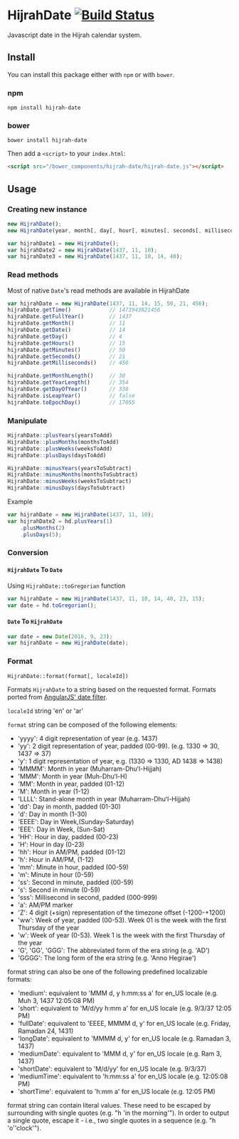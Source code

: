 # HijrahDate [![Build Status](https://travis-ci.org/msarhan/hijrah-date.svg?branch=master)](https://travis-ci.org/msarhan/hijrah-date)
Javascript date in the Hijrah calendar system.


## Install

You can install this package either with `npm` or with `bower`.

### npm

```shell
npm install hijrah-date
```

### bower

```shell
bower install hijrah-date
```

Then add a `<script>` to your `index.html`:

```html
<script src="/bower_components/hijrah-date/hijrah-date.js"></script>
```

## Usage
### Creating new instance
```js
new HijrahDate();
new HijrahDate(year, month[, day[, hour[, minutes[, seconds[, milliseconds]]]]]);
```
```js
var hijrahDate1 = new HijrahDate();
var hijrahDate2 = new HijrahDate(1437, 11, 10);
var hijrahDate3 = new HijrahDate(1437, 11, 10, 14, 40);
```

### Read methods
Most of native `Date`'s read methods are available in HijrahDate
```js
var hijrahDate = new HijrahDate(1437, 11, 14, 15, 50, 21, 456);
hijrahDate.getTime()			// 1473943821456
hijrahDate.getFullYear()		// 1437
hijrahDate.getMonth()			// 11
hijrahDate.getDate()			// 14
hijrahDate.getDay()				// 4
hijrahDate.getHours()			// 15
hijrahDate.getMinutes()			// 50
hijrahDate.getSeconds()			// 21
hijrahDate.getMilliseconds()	// 456

hijrahDate.getMonthLength()		// 30
hijrahDate.getYearLength()		// 354
hijrahDate.getDayOfYear()		// 338
hijrahDate.isLeapYear()			// false
hijrahDate.toEpochDay()			// 17055
```

### Manipulate
```js
HijrahDate::plusYears(yearsToAdd)
HijrahDate::plusMonths(monthsToAdd)
HijrahDate::plusWeeks(weeksToAdd)
HijrahDate::plusDays(daysToAdd)

HijrahDate::minusYears(yearsToSubtract)
HijrahDate::minusMonths(monthsToSubtract)
HijrahDate::minusWeeks(weeksToSubtract)
HijrahDate::minusDays(daysToSubtract)
```
Example
```js
var hijrahDate = new HijrahDate(1437, 11, 10);
var hijrahDate2 = hd.plusYears(1)
	.plusMonths(2)
	.plusDays(5);
```

### Conversion
#### `HijrahDate` To `Date`
Using `HijrahDate::toGregorian` function
```js
var hijrahDate = new HijrahDate(1437, 11, 10, 14, 40, 23, 15);
var date = hd.toGregorian();
```

#### `Date` To `HijrahDate`
```js
var date = new Date(2016, 9, 23);
var hijrahDate = new HijrahDate(date);
```

### Format
`HijrahDate::format(format[, localeId])`

Formats `HijrahDate` to a string based on the requested format. Formats ported from [AngularJS' date filter](https://docs.angularjs.org/api/ng/filter/date).

`localeId` string 'en' or 'ar'

`format` string can be composed of the following elements:
* 'yyyy': 4 digit representation of year (e.g. 1437)
* 'yy': 2 digit representation of year, padded (00-99). (e.g. 1330 => 30, 1437 => 37)
* 'y': 1 digit representation of year, e.g. (1330 => 1330, AD 1438 => 1438)
* 'MMMM': Month in year (Muharram-Dhuʻl-Hijjah)
* 'MMM': Month in year (Muh-Dhuʻl-H)
* 'MM': Month in year, padded (01-12)
* 'M': Month in year (1-12)
* 'LLLL': Stand-alone month in year (Muharram-Dhuʻl-Hijjah)
* 'dd': Day in month, padded (01-30)
* 'd': Day in month (1-30)
* 'EEEE': Day in Week,(Sunday-Saturday)
* 'EEE': Day in Week, (Sun-Sat)
* 'HH': Hour in day, padded (00-23)
* 'H': Hour in day (0-23)
* 'hh': Hour in AM/PM, padded (01-12)
* 'h': Hour in AM/PM, (1-12)
* 'mm': Minute in hour, padded (00-59)
* 'm': Minute in hour (0-59)
* 'ss': Second in minute, padded (00-59)
* 's': Second in minute (0-59)
* 'sss': Millisecond in second, padded (000-999)
* 'a': AM/PM marker
* 'Z': 4 digit (+sign) representation of the timezone offset (-1200-+1200)
* 'ww': Week of year, padded (00-53). Week 01 is the week with the first Thursday of the year
* 'w': Week of year (0-53). Week 1 is the week with the first Thursday of the year
* 'G', 'GG', 'GGG': The abbreviated form of the era string (e.g. 'AD')
* 'GGGG': The long form of the era string (e.g. 'Anno Hegirae')

format string can also be one of the following predefined localizable formats:

* 'medium': equivalent to 'MMM d, y h:mm:ss a' for en_US locale (e.g. Muh 3, 1437 12:05:08 PM)
* 'short': equivalent to 'M/d/yy h:mm a' for en_US locale (e.g. 9/3/37 12:05 PM)
* 'fullDate': equivalent to 'EEEE, MMMM d, y' for en_US locale (e.g. Friday, Ramadan 24, 1431)
* 'longDate': equivalent to 'MMMM d, y' for en_US locale (e.g. Ramadan 3, 1437)
* 'mediumDate': equivalent to 'MMM d, y' for en_US locale (e.g. Ram 3, 1437)
* 'shortDate': equivalent to 'M/d/yy' for en_US locale (e.g. 9/3/37)
* 'mediumTime': equivalent to 'h:mm:ss a' for en_US locale (e.g. 12:05:08 PM)
* 'shortTime': equivalent to 'h:mm a' for en_US locale (e.g. 12:05 PM)

format string can contain literal values. These need to be escaped by surrounding with single quotes (e.g. "h 'in the morning'"). In order to output a single quote, escape it - i.e., two single quotes in a sequence (e.g. "h 'o''clock'").

